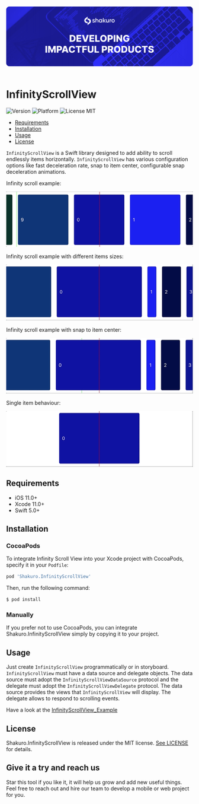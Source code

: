 ![Shakuro Infinity Scroll View](Resources/title_image.png)
<br><br>
# InfinityScrollView
![Version](https://img.shields.io/badge/version-1.0.0-blue.svg)
![Platform](https://img.shields.io/badge/platform-iOS-lightgrey.svg)
![License MIT](https://img.shields.io/badge/license-MIT-green.svg)

- [Requirements](#requirements)
- [Installation](#installation)
- [Usage](#usage)
- [License](#license)

`InfinityScrollView` is a Swift library designed to add ability to scroll endlessly items horizontally. `InfinityScrollView` has various configuration options like fast deceleration rate, snap to item center, configurable snap deceleration animations. 


Infinity scroll example:

![](Resources/infinity_scroll.gif)


Infinity scroll example with different items sizes:

![](Resources/infinity_scroll_with_different_sizes.gif)


Infinity scroll example with snap to item center:

![](Resources/infinity_scroll_with_snap_to_center.gif)


Single item behaviour:

![](Resources/single_item_behaviour.gif)


## Requirements

- iOS 11.0+
- Xcode 11.0+
- Swift 5.0+

## Installation

### CocoaPods

To integrate Infinity Scroll View into your Xcode project with CocoaPods, specify it in your `Podfile`:

```ruby
pod 'Shakuro.InfinityScrollView'
```

Then, run the following command:

```bash
$ pod install
```

### Manually

If you prefer not to use CocoaPods, you can integrate Shakuro.InfinityScrollView simply by copying it to your project.

## Usage

Just create `InfinityScrollView` programmatically or in storyboard. `InfinityScrollView` must have a data source and delegate objects. The data source must adopt the `InfinityScrollViewDataSource` protocol and the delegate must adopt the `InfinityScrollViewDelegate` protocol. The data source provides the views that `InfinityScrollView` will display. The delegate allows to respond to scrolling events.

Have a look at the [InfinityScrollView_Example](https://github.com/shakurocom/InfinityScrollView/tree/main/InfinityScrollView_Example)

## License

Shakuro.InfinityScrollView is released under the MIT license. [See LICENSE](https://github.com/shakurocom/InfinityScrollView/blob/main/LICENSE.md) for details.

## Give it a try and reach us

Star this tool if you like it, it will help us grow and add new useful things. 
Feel free to reach out and hire our team to develop a mobile or web project for you.


